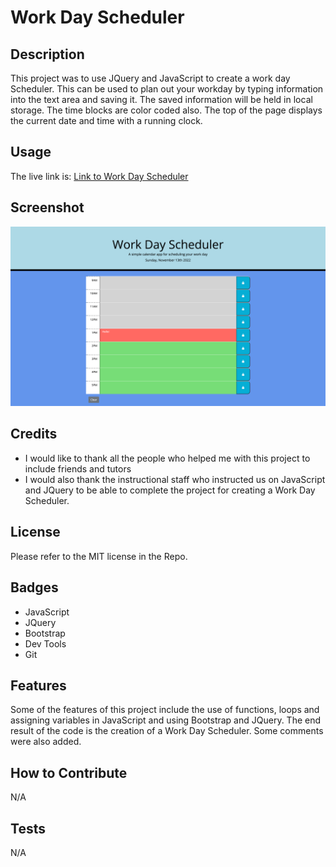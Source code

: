 # Work Day Scheduler

## Description

This project was to use JQuery and JavaScript to create a work day Scheduler.  This can be used to plan out your workday by typing information into the text area and saving it.  The saved information will be held in local storage.  The time blocks are color coded also.  The top of the page displays the current date and time with a running clock.
## Usage

The live link is: [Link to Work Day Scheduler](https://cmcclay77.github.io/workday-scheduler)

## Screenshot

![Alt text](./assets/images/screenshot-work-day-scheduler.jpg?raw=true "Screenshot")

## Credits

* I would like to thank all the people who helped me with this project to include friends and tutors
* I would also thank the instructional staff who instructed us on JavaScript and JQuery to be able to complete the project for creating a Work Day Scheduler.

## License

Please refer to the MIT license in the Repo.

## Badges

* JavaScript
* JQuery
* Bootstrap
* Dev Tools
* Git

## Features

Some of the features of this project include the use of functions, loops and assigning variables in JavaScript and using Bootstrap and JQuery.  The end result of the code is the creation of a Work Day Scheduler.  Some comments were also added.

## How to Contribute

N/A 

## Tests

N/A 
